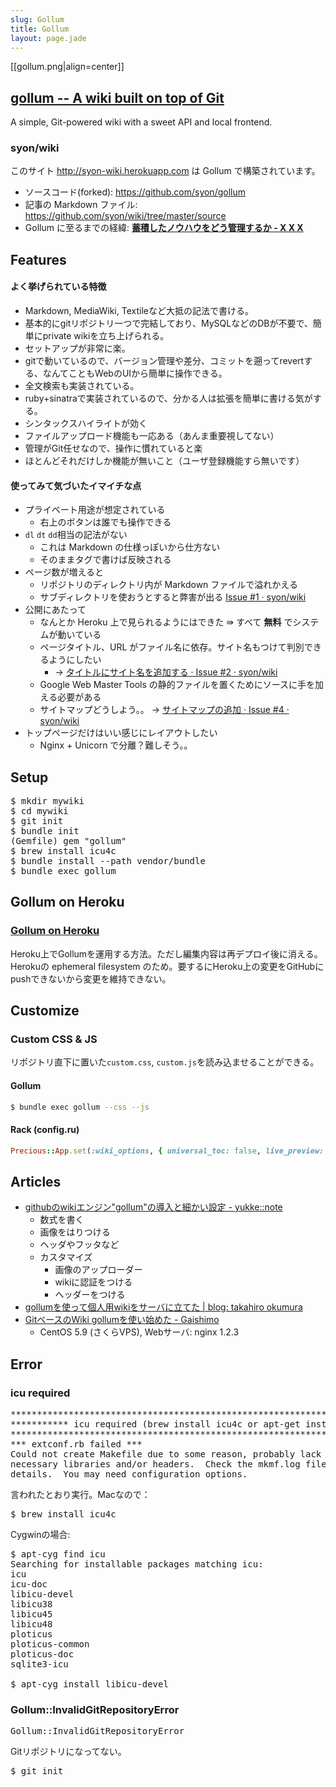 ```yaml
---
slug: Gollum
title: Gollum
layout: page.jade
---
```


[[gollum.png|align=center]]

<div id="gollum-heading">
  <h2>
    <a href="https://github.com/gollum/gollum">gollum -- A wiki built on top of Git</a>
  </h2>
  <p>A simple, Git-powered wiki with a sweet API and local frontend.</p>
</div>

### syon/wiki

このサイト http://syon-wiki.herokuapp.com は Gollum で構築されています。  
- ソースコード(forked): https://github.com/syon/gollum
- 記事の Markdown ファイル: https://github.com/syon/wiki/tree/master/source
- Gollum に至るまでの経緯: __[蓄積したノウハウをどう管理するか - X X X](http://syonx.hatenablog.com/entry/2014/07/30/010000)__


## Features

#### よく挙げられている特徴
- Markdown, MediaWiki, Textileなど大抵の記法で書ける。
- 基本的にgitリポジトリ一つで完結しており、MySQLなどのDBが不要で、簡単にprivate wikiを立ち上げられる。
- セットアップが非常に楽。
- gitで動いているので、バージョン管理や差分、コミットを遡ってrevertする、なんてこともWebのUIから簡単に操作できる。
- 全文検索も実装されている。
- ruby+sinatraで実装されているので、分かる人は拡張を簡単に書ける気がする。
- シンタックスハイライトが効く
- ファイルアップロード機能も一応ある（あんま重要視してない）
- 管理がGit任せなので、操作に慣れていると楽
- ほとんどそれだけしか機能が無いこと（ユーザ登録機能すら無いです）

#### 使ってみて気づいたイマイチな点
- プライベート用途が想定されている
    - 右上のボタンは誰でも操作できる
- `dl` `dt` `dd`相当の記法がない
    - これは Markdown の仕様っぽいから仕方ない
    - そのままタグで書けば反映される
- ページ数が増えると
    - リポジトリのディレクトリ内が Markdown ファイルで溢れかえる
    - サブディレクトリを使おうとすると弊害が出る [Issue #1 · syon/wiki](https://github.com/syon/wiki/issues/1)
- 公開にあたって
    - なんとか Heroku 上で見られるようにはできた ⇛ すべて __無料__ でシステムが動いている
    - ページタイトル、URL がファイル名に依存。サイト名もつけて判別できるようにしたい
        - → [タイトルにサイト名を追加する · Issue #2 · syon/wiki](https://github.com/syon/wiki/issues/2)
    - Google Web Master Tools の静的ファイルを置くためにソースに手を加える必要がある
    - サイトマップどうしよう。。 → [サイトマップの追加 · Issue #4 · syon/wiki](https://github.com/syon/wiki/issues/4)
- トップページだけはいい感じにレイアウトしたい
    - Nginx + Unicorn で分離？難しそう。。

## Setup

<pre>
$ mkdir mywiki
$ cd mywiki
$ git init
$ bundle init
(Gemfile) gem "gollum"
$ brew install icu4c
$ bundle install --path vendor/bundle
$ bundle exec gollum
</pre>

## Gollum on Heroku

### [Gollum on Heroku](http://javiersaldana.com/tech/2014/02/07/gollum-on-heroku.html)

Heroku上でGollumを運用する方法。ただし編集内容は再デプロイ後に消える。Herokuの ephemeral filesystem のため。要するにHeroku上の変更をGitHubにpushできないから変更を維持できない。

## Customize

### Custom CSS & JS

リポジトリ直下に置いた`custom.css`, `custom.js`を読み込ませることができる。

#### Gollum

```bash
$ bundle exec gollum --css --js
```

#### Rack (config.ru)

```ruby
Precious::App.set(:wiki_options, { universal_toc: false, live_preview: true, css: true, js: true })
```

## Articles

* [githubのwikiエンジン"gollum"の導入と細かい設定 - yukke::note](http://yukke.hateblo.jp/entry/2013/05/02/224859)
    * 数式を書く
    * 画像をはりつける
    * ヘッダやフッタなど
    * カスタマイズ
        * 画像のアップローダー
        * wikiに認証をつける
        * ヘッダーをつける
* [gollumを使って個人用wikiをサーバに立てた | blog: takahiro okumura](http://blog.hifumi.info/2014/02/02/my-wiki-powered-by-gollum/)
* [GitベースのWiki gollumを使い始めた - Gaishimo](http://gaishimo.hatenablog.com/entry/2013/01/27/234300)
    * CentOS 5.9 (さくらVPS), Webサーバ: nginx 1.2.3

## Error

### icu required

<pre>
***************************************************************************************
*********** icu required (brew install icu4c or apt-get install libicu-dev) ***********
***************************************************************************************
*** extconf.rb failed ***
Could not create Makefile due to some reason, probably lack of
necessary libraries and/or headers.  Check the mkmf.log file for more
details.  You may need configuration options.
</pre>

言われたとおり実行。Macなので：

<pre>
$ brew install icu4c
</pre>

Cygwinの場合:

<pre>
$ apt-cyg find icu
Searching for installable packages matching icu:
icu
icu-doc
libicu-devel
libicu38
libicu45
libicu48
ploticus
ploticus-common
ploticus-doc
sqlite3-icu

$ apt-cyg install libicu-devel
</pre>

### Gollum::InvalidGitRepositoryError
<pre>
Gollum::InvalidGitRepositoryError
</pre>
Gitリポジトリになってない。
<pre>
$ git init
</pre>
